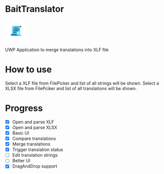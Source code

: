 # BaitTranslator
![](BaitTranslator/Assets/SmallTile.scale-100.png)

UWP Application to merge translations into XLF file
# How to use
Select a XLF file from FilePicker and list of all strings will be shown.
Select a XLSX file from FilePciker and list of all translations will be shown.
# Progress

- [x] Open and parse XLF
- [x] Open and parse XLSX
- [x] Basic UI
- [x] Compare translations
- [x] Merge translations
- [x] Trigger translation status
- [ ] Edit translation strings
- [ ] Better UI
- [x] DragAndDrop support

